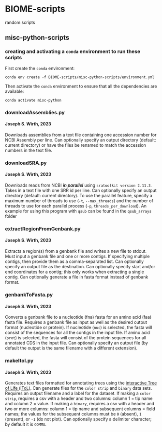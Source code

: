 # BIOME-scripts
random scripts

## misc-python-scripts
### creating and activating a `conda` environment to run these scripts
First create the `conda` environment:

    conda env create -f BIOME-scripts/misc-python-scripts/environment.yml

Then activate the `conda` environment to ensure that all the dependencies are available:

    conda activate misc-python

### downloadAssemblies.py
#### Joseph S. Wirth, 2023
Downloads assemblies from a text file containing one accession number for NCBI Assembly per line. Can optionally specify an output directory (default: current directory) or have the files be renamed to match the accession numbers in the text file.

### downloadSRA.py
#### Joseph S. Wirth, 2023
Downloads reads from NCBI **_in parallel_** using `sratoolkit version 2.11.3`. Takes in a text file with one SRR id per line. Can optionally specify an output directory (default: current directory). To use the parallel feature, specify a maximum number of threads to use (`-t`, `--max_threads`) and the number of threads to use for each parallel process (`-p`, `threads_per_download`). An example for using this program with `qsub` can be found in the `qsub_arrays` folder

### extractRegionFromGenbank.py
#### Joseph S. Wirth, 2023
Extracts a region(s) from a genbank file and writes a new file to stdout. Must input a genbank file and one or more contigs. If specifying multiple contigs, then provide them as a comma-separated list. Can optionally specify an output file as the destination. Can optionally specify start and/or end coordinates for a contig; this only works when extracting a single contig. Can optionally generate a file in fasta format instead of genbank format.

### genbankToFasta.py
#### Joseph S. Wirth, 2023
Converts a genbank file to a nucleotide (fna) fasta for an amino acid (faa) fasta file. Requires a genbank file as input as well as the desired output format (nucleotide or protein). If nucleotide (`nuc`) is selected, the fasta will consist of the sequences for all the contigs in the input file. If amino acid (`prot`) is selected, the fasta will consist of the protein sequences for all annotated CDS in the input file. Can optionally specify an output file (by default the output is the same filename with a different extension).

### makeItol.py
#### Joseph S. Wirth, 2023
Generates text files formatted for annotating trees using the [interactive Tree of Life (iToL)](https://itol.embl.de/). Can generate files for the `color strip` and `binary` data sets. Requires an output filename and a label for the dataset. If making a `color strip`, requires a csv with a header and two columns: column 1 = tip name and column 2 = value. If making a `binary`, requires a csv with a header and two or more columns: column 1 = tip name and subsequent columns = field names; the values for the subsequent columns must be `0` (absent), `1` (present), or `-1` (do not plot). Can optionally specify a delimiter character; by default it is `COMMA`.

